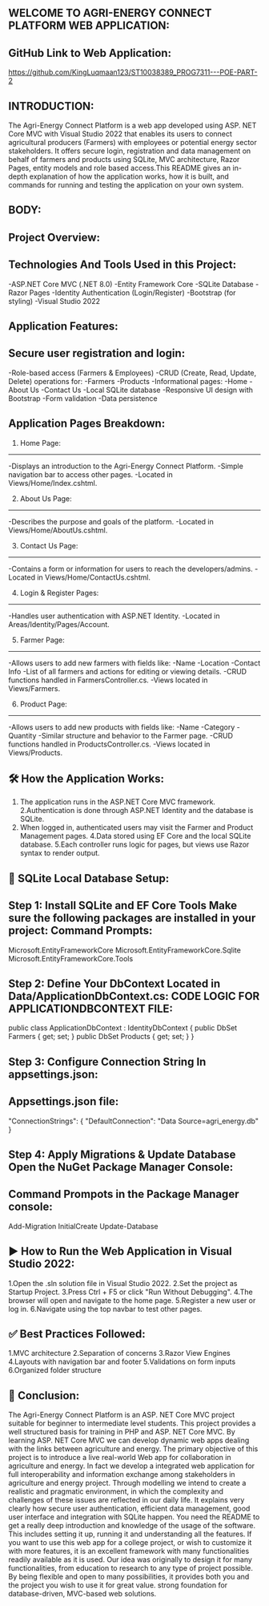 ﻿WELCOME TO AGRI-ENERGY CONNECT PLATFORM WEB APPLICATION:
---------------------------------------------------------
GitHub Link to Web Application:
-------------------------------
https://github.com/KingLuqmaan123/ST10038389_PROG7311---POE-PART-2

INTRODUCTION:
--------------
The Agri-Energy Connect Platform is a web app developed using ASP. NET Core MVC with Visual Studio 2022 that enables 
its users to connect agricultural producers (Farmers) with employees or potential energy sector stakeholders. 
It offers secure login, registration and data management on behalf of farmers and products using SQLite, MVC architecture, 
Razor Pages, entity models and role based access.This README gives an in-depth explanation of how the application works, 
how it is built, and commands for running and testing the application on your own system.

BODY:
-----
Project Overview:
------------------
Technologies And Tools Used in this Project:
--------------------------------------------
-ASP.NET Core MVC (.NET 8.0)
-Entity Framework Core
-SQLite Database
-Razor Pages
-Identity Authentication (Login/Register)
-Bootstrap (for styling)
-Visual Studio 2022

Application Features:
---------------------
Secure user registration and login:
-----------------------------------
-Role-based access (Farmers & Employees)
-CRUD (Create, Read, Update, Delete) operations for:
-Farmers
-Products
-Informational pages:
-Home
-About Us
-Contact Us
-Local SQLite database
-Responsive UI design with Bootstrap
-Form validation
-Data persistence

Application Pages Breakdown:
----------------------------
1. Home Page:
-------------
-Displays an introduction to the Agri-Energy Connect Platform.
-Simple navigation bar to access other pages.
-Located in Views/Home/Index.cshtml.

2. About Us Page:
-----------------
-Describes the purpose and goals of the platform.
-Located in Views/Home/AboutUs.cshtml.

3. Contact Us Page:
-------------------
-Contains a form or information for users to reach the developers/admins.
-Located in Views/Home/ContactUs.cshtml.

4. Login & Register Pages:
--------------------------
-Handles user authentication with ASP.NET Identity.
-Located in Areas/Identity/Pages/Account.

5. Farmer Page:
---------------
-Allows users to add new farmers with fields like:
-Name
-Location
-Contact Info
-List of all farmers and actions for editing or viewing details.
-CRUD functions handled in FarmersController.cs.
-Views located in Views/Farmers.

6. Product Page:
----------------
-Allows users to add new products with fields like:
-Name
-Category
-Quantity
-Similar structure and behavior to the Farmer page.
-CRUD functions handled in ProductsController.cs.
-Views located in Views/Products.

🛠️ How the Application Works:
------------------------------
1. The application runs in the ASP.NET Core MVC framework.
2.Authentication is done through ASP.NET Identity and the database is SQLite.
3. When logged in, authenticated users may visit the Farmer and Product Management pages.
4.Data stored using EF Core and the local SQLite database.
5.Each controller runs logic for pages, but views use Razor syntax to render output.

💾 SQLite Local Database Setup:
-------------------------------
Step 1: Install SQLite and EF Core Tools
Make sure the following packages are installed in your project:
Command Prompts:
----------------
Microsoft.EntityFrameworkCore
Microsoft.EntityFrameworkCore.Sqlite
Microsoft.EntityFrameworkCore.Tools

Step 2: Define Your DbContext
Located in Data/ApplicationDbContext.cs:
CODE LOGIC FOR APPLICATIONDBCONTEXT FILE:
----------------------------------------
public class ApplicationDbContext : IdentityDbContext<ApplicationUser>
{
    public DbSet<Farmer> Farmers { get; set; }
    public DbSet<Product> Products { get; set; }
}

Step 3: Configure Connection String
In appsettings.json:
-------------------
Appsettings.json file:
----------------------
"ConnectionStrings": {
  "DefaultConnection": "Data Source=agri_energy.db"
}

Step 4: Apply Migrations & Update Database
Open the NuGet Package Manager Console:
-----------------------------------------
Command Prompots in the Package Manager console:
------------------------------------------------
Add-Migration InitialCreate
Update-Database

▶️ How to Run the Web Application in Visual Studio 2022:
--------------------------------------------------------
1.Open the .sln solution file in Visual Studio 2022.
2.Set the project as Startup Project.
3.Press Ctrl + F5 or click "Run Without Debugging".
4.The browser will open and navigate to the home page.
5.Register a new user or log in.
6.Navigate using the top navbar to test other pages.

✅ Best Practices Followed:
----------------------------
1.MVC architecture
2.Separation of concerns
3.Razor View Engines
4.Layouts with navigation bar and footer
5.Validations on form inputs
6.Organized folder structure

📌 Conclusion:
--------------
The Agri-Energy Connect Platform is an ASP. NET Core MVC project suitable for beginner to intermediate level students. 
This project provides a well structured basis for training in PHP and ASP. NET Core MVC. By learning ASP. NET Core MVC we can develop dynamic web apps dealing with the links between agriculture and energy.
The primary objective of this project is to introduce a live real-world Web app for collaboration in agriculture and energy. 
In fact we develop a integrated web application for full interoperability and information exchange among stakeholders in agriculture and energy project. 
Through modelling we intend to create a realistic and pragmatic environment, in which the complexity and challenges of these issues are reflected in our daily life.
It explains very clearly how secure user authentication, efficient data management, good user interface and integration with SQLite happen.
You need the README to get a really deep introduction and knowledge of the usage of the software. This includes setting it up, running it and understanding all the features.
If you want to use this web app for a college project, or wish to customize it with more features, it is an excellent framework with many functionalities readily available as it is used. 
Our idea was originally to design it for many functionalities, from education to research to any type of project possible. By being flexible and open to many possibilities, it provides both you and the project you wish to use it for great value.
strong foundation for database-driven, MVC-based web solutions.


